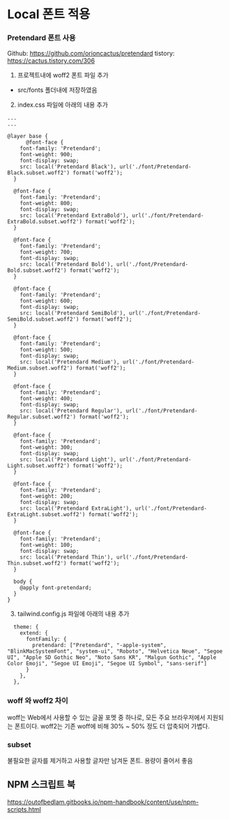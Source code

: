 # Local 폰트 적용

### Pretendard 폰트 사용

Github: https://github.com/orioncactus/pretendard
tistory: https://cactus.tistory.com/306

1. 프로젝트내에 woff2 폰트 파일 추가

- src/fonts 폴더내에 저장하였음

2. index.css 파일에 아래의 내용 추가

```
...
...

@layer base {
      @font-face {
    font-family: 'Pretendard';
    font-weight: 900;
    font-display: swap;
    src: local('Pretendard Black'), url('./font/Pretendard-Black.subset.woff2') format('woff2');
  }

  @font-face {
    font-family: 'Pretendard';
    font-weight: 800;
    font-display: swap;
    src: local('Pretendard ExtraBold'), url('./font/Pretendard-ExtraBold.subset.woff2') format('woff2');
  }

  @font-face {
    font-family: 'Pretendard';
    font-weight: 700;
    font-display: swap;
    src: local('Pretendard Bold'), url('./font/Pretendard-Bold.subset.woff2') format('woff2');
  }

  @font-face {
    font-family: 'Pretendard';
    font-weight: 600;
    font-display: swap;
    src: local('Pretendard SemiBold'), url('./font/Pretendard-SemiBold.subset.woff2') format('woff2');
  }

  @font-face {
    font-family: 'Pretendard';
    font-weight: 500;
    font-display: swap;
    src: local('Pretendard Medium'), url('./font/Pretendard-Medium.subset.woff2') format('woff2');
  }

  @font-face {
    font-family: 'Pretendard';
    font-weight: 400;
    font-display: swap;
    src: local('Pretendard Regular'), url('./font/Pretendard-Regular.subset.woff2') format('woff2');
  }

  @font-face {
    font-family: 'Pretendard';
    font-weight: 300;
    font-display: swap;
    src: local('Pretendard Light'), url('./font/Pretendard-Light.subset.woff2') format('woff2');
  }

  @font-face {
    font-family: 'Pretendard';
    font-weight: 200;
    font-display: swap;
    src: local('Pretendard ExtraLight'), url('./font/Pretendard-ExtraLight.subset.woff2') format('woff2');
  }

  @font-face {
    font-family: 'Pretendard';
    font-weight: 100;
    font-display: swap;
    src: local('Pretendard Thin'), url('./font/Pretendard-Thin.subset.woff2') format('woff2');
  }

  body {
    @apply font-pretendard;
  }
}

```

3. tailwind.config.js 파일에 아래의 내용 추가

```
  theme: {
    extend: {
      fontFamily: {
        pretendard: ["Pretendard", "-apple-system", "BlinkMacSystemFont", "system-ui", "Roboto", "Helvetica Neue", "Segoe UI", "Apple SD Gothic Neo", "Noto Sans KR", "Malgun Gothic", "Apple Color Emoji", "Segoe UI Emoji", "Segoe UI Symbol", "sans-serif"]
      }
    },
  },
```

### woff 와 woff2 차이

woff는 Web에서 사용할 수 있는 글꼴 포멧 중 하나로, 모든 주요 브라우저에서 지원되는 폰트이다.
woff2는 기존 woff에 비해 30% ~ 50% 정도 더 압축되어 가볍다.

### subset

불필요한 글자를 제거하고 사용할 글자만 남겨둔 폰트.
용량이 줄어서 좋음

## NPM 스크립트 북

https://outofbedlam.gitbooks.io/npm-handbook/content/use/npm-scripts.html
